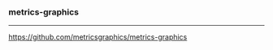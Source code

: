 ### metrics-graphics
---
https://github.com/metricsgraphics/metrics-graphics

```
```

```
```

```
```


